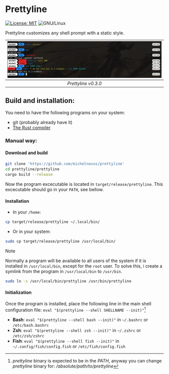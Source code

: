 # Prettyline

[![License: MIT](https://img.shields.io/badge/License-MIT-blue.svg?style=flat-square)](https://opensource.org/license/mit)
![GNU/Linux](https://img.shields.io/badge/GNU\/Linux-FCC624?style=flat-square&logo=linux&logoColor=black)

Prettyline customizes any shell prompt with a static style.

| ![A prompt example](./assets/prompt_example.webp) |
| :-----------------------------------------------: |
|                *Prettyline v0.3.0*                |

## Build and installation:

You need to have the following programs on your system:
  - git (probably already have it)
  - [The Rust compiler](https://www.rust-lang.org/es/learn/get-started)

### Manual way:

#### Download and build
```bash
git clone 'https://github.com/michelnovus/prettyline'
cd prettyline/prettyline
cargo build --release
```
Now the program excecutable is located in `target/release/prettyline`.
This excecutable should go in your `PATH`, see bellow.

#### Installation
- In your `/home`:
```bash
cp target/release/prettyline ~/.local/bin/
```

- Or in your system:
```bash
sudo cp target/release/prettyline /usr/local/bin/
```

> [!NOTE]
> Normally a program will be available to all users of the system if it is 
> installed in `/usr/local/bin`, except for the `root` user. To solve this,
> i create a symlink from the program in `/usr/local/bin` to 
> `/usr/bin`.
>
> ```bash
> sudo ln -s /usr/local/bin/prettyline /usr/bin/prettyline
> ```

#### Initialization

Once the program is installed, place the following line in the main shell 
configuration file: `eval "$(prettyline --shell SHELLNAME --init)"`[^1]
- **Bash**: `eval "$(prettyline --shell bash --init)"` in `~/.bashrc` or `/etc/bash.bashrc`
- **Zsh**: `eval "$(prettyline --shell zsh --init)"` in `~/.zshrc` or `/etc/zsh/zshrc`
- **Fish**: `eval "$(prettyline --shell fish --init)"` in `~/.config/fish/config.fish` 
  or `/etc/fish/config.fish`

[^1]: *prettyline* binary is expected to be in the *PATH*, anyway you 
can change *prettyline* binary for: */absolute/path/to/prettyline*
